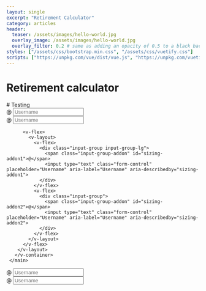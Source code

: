 ```yaml
---
layout: single
excerpt: "Retirement Calculator"
category: articles
header:
  teaser: /assets/images/hello-world.jpg
  overlay_image: /assets/images/hello-world.jpg
  overlay_filter: 0.2 # same as adding an opacity of 0.5 to a black background
styles: ["/assets/css/bootstrap.min.css", "/assets/css/vuetify.css"]
scripts: ["https://unpkg.com/vue/dist/vue.js", "https://unpkg.com/vuetify/dist/vuetify.js"]
---
```


# Retirement calculator



<div class="container" markdown="1">
# Testing
</div>
<div id="app">
   <v-app>
     <main>
       <v-container grid-list-md>
        <v-layout column>
          <v-flex>
            <v-layout>
              <v-flex>
                <div class="input-group input-group-lg">
                  <span class="input-group-addon" id="sizing-addon1">@</span>
                  <input type="text" class="form-control" placeholder="Username" aria-label="Username" aria-describedby="sizing-addon1">
                </div>
              </v-flex>
              <v-flex>
                <div class="input-group">
                  <span class="input-group-addon" id="sizing-addon2">@</span>
                  <input type="text" class="form-control" placeholder="Username" aria-label="Username" aria-describedby="sizing-addon2">
                </div>
              </v-flex>
            </v-layout>
          </v-flex>

          <v-flex>
            <v-layout>
              <v-flex>
                <div class="input-group input-group-lg">
                  <span class="input-group-addon" id="sizing-addon1">@</span>
                  <input type="text" class="form-control" placeholder="Username" aria-label="Username" aria-describedby="sizing-addon1">
                </div>
              </v-flex>
              <v-flex>
                <div class="input-group">
                  <span class="input-group-addon" id="sizing-addon2">@</span>
                  <input type="text" class="form-control" placeholder="Username" aria-label="Username" aria-describedby="sizing-addon2">
                </div>
              </v-flex>
            </v-layout>
          </v-flex>
        </v-layout>
       </v-container>
     </main>
   </v-app>
 </div>

 <div class="row">
  <div class="col">
    <div class="input-group">
      <span class="input-group-addon" id="sizing-addon1">@</span>
      <input type="text" class="form-control" placeholder="Username" aria-label="Username" aria-describedby="sizing-addon1">
    </div>
  </div>
  <div class="col">
    <div class="input-group">
      <span class="input-group-addon" id="sizing-addon2">@</span>
      <input type="text" class="form-control" placeholder="Username" aria-label="Username" aria-describedby="sizing-addon2">
    </div>
  </div>
 </div>

 <script>
 new Vue({ el: '#app' })
 </script>
